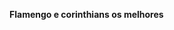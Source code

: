 <b>Flamengo e corinthians os melhores</b>
<p><p/>
<img scr=https://s2.glbimg.com/fyhJmzJDMpcBgw3nr-Qjg4FFpT0=/512x320/smart/e.glbimg.com/og/ed/f/original/2021/11/30/giphy.gif>
